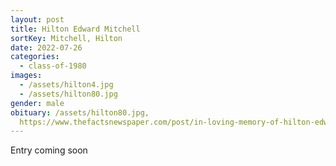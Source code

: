 ```yaml
---
layout: post
title: Hilton Edward Mitchell
sortKey: Mitchell, Hilton
date: 2022-07-26
categories:
  - class-of-1980
images:
  - /assets/hilton4.jpg
  - /assets/hilton80.jpg
gender: male
obituary: /assets/hilton80.jpg,
  https://www.thefactsnewspaper.com/post/in-loving-memory-of-hilton-edward-mitchell
---
```

E﻿ntry coming soon